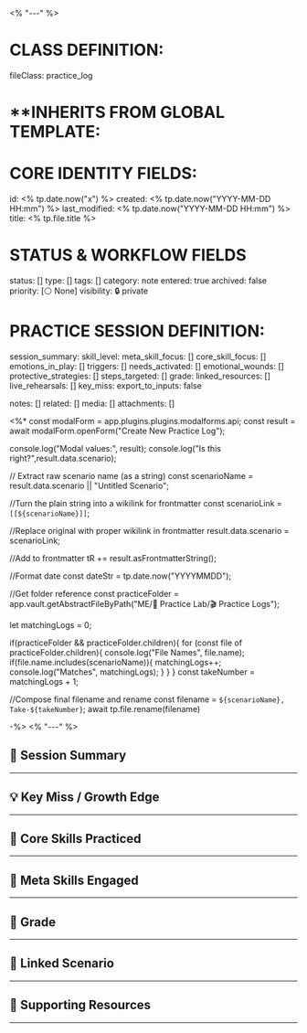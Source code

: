 <% "---" %>
# CLASS DEFINITION:
fileClass: practice_log

# **INHERITS FROM GLOBAL TEMPLATE:
# CORE IDENTITY FIELDS:
id: <% tp.date.now("x") %>
created: <% tp.date.now("YYYY-MM-DD HH:mm") %>
last_modified: <% tp.date.now("YYYY-MM-DD HH:mm") %>
title: <% tp.file.title %>

# STATUS & WORKFLOW FIELDS
status: []
type: []
tags: []
category: note
entered: true
archived: false
priority: [⚪ None]
visibility: 🔒 private

# PRACTICE SESSION DEFINITION:
session_summary:
skill_level:
meta_skill_focus: []
core_skill_focus: []
emotions_in_play: []
triggers: []
needs_activated: []
emotional_wounds: []
protective_strategies: []
steps_targeted: []
grade:
linked_resources: []
live_rehearsals: []
key_miss: 
export_to_inputs: false

notes: []
related: []
media: []
attachments: []


<%*
const modalForm = app.plugins.plugins.modalforms.api;
const result = await modalForm.openForm("Create New Practice Log");

console.log("Modal values:", result);
console.log("Is this right?",result.data.scenario);

// Extract raw scenario name (as a string)
const scenarioName = result.data.scenario || "Untitled Scenario";

//Turn the plain string into a wikilink for frontmatter
const scenarioLink = `[[${scenarioName}]]`;

//Replace original with proper wikilink in frontmatter
result.data.scenario = scenarioLink;

//Add to frontmatter
tR += result.asFrontmatterString();

//Format date
const dateStr = tp.date.now("YYYYMMDD");

//Get folder reference
const practiceFolder = app.vault.getAbstractFileByPath("ME/🧪 Practice Lab/🎬 Practice Logs");

let matchingLogs = 0;

if(practiceFolder && practiceFolder.children){
  for (const file of practiceFolder.children){
    console.log("File Names", file.name);
    if(file.name.includes(scenarioName)){
    matchingLogs++;
    console.log("Matches", matchingLogs);
    }
  }
}
const takeNumber = matchingLogs + 1;

//Compose final filename and rename
const filename = `${scenarioName}, Take-${takeNumber}`;
await tp.file.rename(filename)




-%>
<% "---" %>

## 📝 Session Summary  
---  


## 💡 Key Miss / Growth Edge  
---  


## 🧠 Core Skills Practiced  
---  

  
## 🧭 Meta Skills Engaged  
---  


## 🎯 Grade  
---  


## 📎 Linked Scenario  
---  


## 🔗 Supporting Resources  
---  
